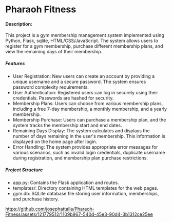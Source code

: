 # Pharaoh Fitness
#### Description:
This project is a gym membership management system implemented using Python, Flask, sqlite, HTML/CSS/JavaScript. The system allows users to register for a gym membership, purchase different membership plans, and view the remaining days of their membership.

<strong><h5>Features</h5></strong>
<ul>
  <li>User Registration: New users can create an account by providing a unique username and a secure password. The system ensures password complexity requirements.</li>
  <li>User Authentication: Registered users can log in securely using their credentials. Passwords are hashed for security.</li>
  <li>Membership Plans: Users can choose from various membership plans, including a free 7-day membership, a monthly membership, and a yearly membership.</li>
  <li>Membership Purchase: Users can purchase a membership plan, and the system tracks the membership start and end dates.</li>
  <li>Remaining Days Display: The system calculates and displays the number of days remaining in the user's membership. This information is displayed on the home page after login.</li>
  <li>Error Handling: The system provides appropriate error messages for various scenarios, such as invalid login credentials, duplicate username during registration, and membership plan purchase restrictions.</li>
</ul>

<strong><h5>Project Structure</h5></strong>
<ul>
  <li>app.py: Contains the Flask application and routes.</li>
  <li>templates/: Directory containing HTML templates for the web pages.</li>
  <li>gym.db: SQLite database file storing user information, memberships, and purchase history.</li>
</ul>



https://github.com/josephattalla/Pharaoh-Fitness/assets/121779512/1109b967-540d-45e3-90d4-3b1312ce25ee

